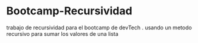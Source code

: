# Bootcamp-Recursividad


trabajo de recursividad para el bootcamp de devTech . usando un metodo recursivo para sumar los valores de una lista
